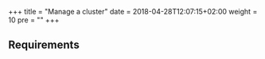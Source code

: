 +++
title = "Manage a cluster"
date = 2018-04-28T12:07:15+02:00
weight = 10
pre = "<b></b>"
+++

## Requirements
